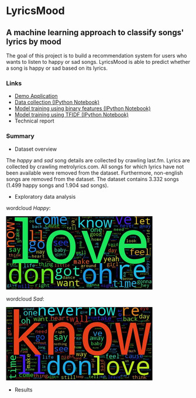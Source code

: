 # LyricsMood
## A machine learning approach to classify songs' lyrics by mood

The goal of this project is to build a recommendation system for users who wants to listen to happy or sad songs. LyricsMood is able to predict whether a song is happy or sad based on its lyrics.

### Links
* [Demo Application](http://francescocucari.pythonanywhere.com/)
* [Data collection (IPython Notebook)](https://github.com/kuka93/lyricsmood/blob/master/code/collect_data.ipynb)
* [Model training using binary features (IPython Notebook)](https://github.com/kuka93/lyricsmood/blob/master/code/model_training_1.ipynb)
* [Model training using TFIDF (IPython Notebook)](https://github.com/kuka93/lyricsmood/blob/master/code/model_training_2.ipynb)
* Technical report

### Summary
* Dataset overview

The *happy* and *sad* song details are collected by crawling last.fm. Lyrics are collected by crawling metrolyrics.com. All songs for which lyrics have not been available were removed from the dataset. Furthermore, non-english songs are removed from the dataset.
The dataset contains 3.332 songs (1.499 happy songs and 1.904 sad songs).

* Exploratory data analysis

wordcloud *Happy*:

![wordcloud Happy](https://github.com/kuka93/lyricsmood/blob/master/images/wordcloud_happy.jpg)

wordcloud *Sad*:

![wordcloud Sad](https://github.com/kuka93/lyricsmood/blob/master/images/wordcloud_sad.jpg)

* Results
